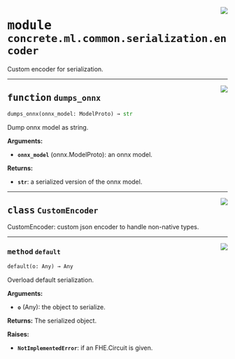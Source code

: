 <!-- markdownlint-disable -->

<a href="../../../src/concrete/ml/common/serialization/encoder.py#L0"><img align="right" style="float:right;" src="https://img.shields.io/badge/-source-cccccc?style=flat-square"></a>

# <kbd>module</kbd> `concrete.ml.common.serialization.encoder`

Custom encoder for serialization.

______________________________________________________________________

<a href="../../../src/concrete/ml/common/serialization/encoder.py#L66"><img align="right" style="float:right;" src="https://img.shields.io/badge/-source-cccccc?style=flat-square"></a>

## <kbd>function</kbd> `dumps_onnx`

```python
dumps_onnx(onnx_model: ModelProto) → str
```

Dump onnx model as string.

**Arguments:**

- <b>`onnx_model`</b> (onnx.ModelProto):  an onnx model.

**Returns:**

- <b>`str`</b>:  a serialized version of the onnx model.

______________________________________________________________________

<a href="../../../src/concrete/ml/common/serialization/encoder.py#L16"><img align="right" style="float:right;" src="https://img.shields.io/badge/-source-cccccc?style=flat-square"></a>

## <kbd>class</kbd> `CustomEncoder`

CustomEncoder: custom json encoder to handle non-native types.

______________________________________________________________________

<a href="../../../src/concrete/ml/common/serialization/encoder.py#L20"><img align="right" style="float:right;" src="https://img.shields.io/badge/-source-cccccc?style=flat-square"></a>

### <kbd>method</kbd> `default`

```python
default(o: Any) → Any
```

Overload default serialization.

**Arguments:**

- <b>`o`</b> (Any):  the object to serialize.

**Returns:**
The serialized object.

**Raises:**

- <b>`NotImplementedError`</b>:  if an FHE.Circuit is given.

